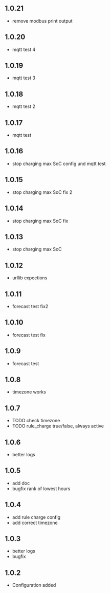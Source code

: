 ## 1.0.21
- remove modbus print output
## 1.0.20
- mqtt test 4
## 1.0.19
- mqtt test 3
## 1.0.18
- mqtt test 2
## 1.0.17
- mqtt test
## 1.0.16
- stop charging max SoC config und mqtt test
## 1.0.15
- stop charging max SoC fix 2
## 1.0.14
- stop charging max SoC fix
## 1.0.13
- stop charging max SoC
## 1.0.12
- urllib expections
## 1.0.11
- forecast test fix2
## 1.0.10
- forecast test fix
## 1.0.9
- forecast test
## 1.0.8
- timezone works
## 1.0.7
- TODO check timezone
- TODO rule_charge true/false, always active
## 1.0.6
- better logs
## 1.0.5
- add doc
- bugfix rank of lowest hours
## 1.0.4
- add rule charge config
- add correct timezone
## 1.0.3
- better logs
- bugfix
## 1.0.2
- Configuration added